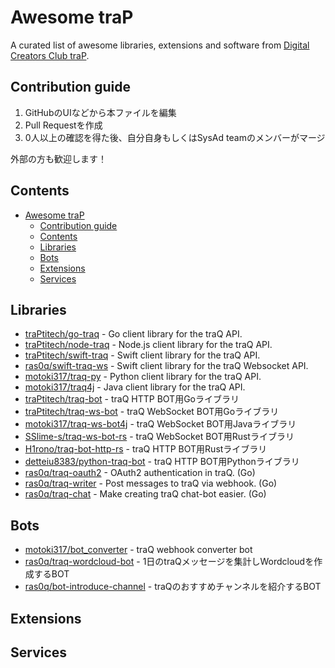 # Awesome traP

A curated list of awesome libraries, extensions and software from [Digital Creators Club traP](https://trap.jp/).

## Contribution guide

1. GitHubのUIなどから本ファイルを編集
2. Pull Requestを作成
3. 0人以上の確認を得た後、自分自身もしくはSysAd teamのメンバーがマージ

外部の方も歓迎します！

## Contents

- [Awesome traP](#awesome-trap)
  - [Contribution guide](#contribution-guide)
  - [Contents](#contents)
  - [Libraries](#libraries)
  - [Bots](#bots)
  - [Extensions](#extensions)
  - [Services](#services)

## Libraries

- [traPtitech/go-traq](https://github.com/traPtitech/go-traq) - Go client library for the traQ API.
- [traPtitech/node-traq](https://github.com/traPtitech/node-traq) - Node.js client library for the traQ API.
- [traPtitech/swift-traq](https://github.com/traPtitech/swift-traq) - Swift client library for the traQ API.
- [ras0q/swift-traq-ws](https://github.com/ras0q/swift-traq-ws) - Swift client library for the traQ Websocket API.
- [motoki317/traq-py](https://github.com/motoki317/traq-py) - Python client library for the traQ API.
- [motoki317/traq4j](https://github.com/motoki317/traq4j) - Java client library for the traQ API.
- [traPtitech/traq-bot](https://github.com/traPtitech/traq-bot) - traQ HTTP BOT用Goライブラリ
- [traPtitech/traq-ws-bot](https://github.com/traPtitech/traq-ws-bot) - traQ WebSocket BOT用Goライブラリ
- [motoki317/traq-ws-bot4j](https://github.com/motoki317/traq-ws-bot4j) - traQ WebSocket BOT用Javaライブラリ
- [SSlime-s/traq-ws-bot-rs](https://github.com/SSlime-s/traq-ws-bot-rs) - traQ WebSocket BOT用Rustライブラリ
- [H1rono/traq-bot-http-rs](https://github.com/H1rono/traq-bot-http-rs) - traQ HTTP BOT用Rustライブラリ
- [detteiu8383/python-traq-bot](https://github.com/detteiu8383/python-traq-bot) - traQ HTTP BOT用Pythonライブラリ
- [ras0q/traq-oauth2](https://github.com/ras0q/traq-oauth2) - OAuth2 authentication in traQ. (Go)
- [ras0q/traq-writer](https://github.com/ras0q/traq-writer) - Post messages to traQ via webhook. (Go)
- [ras0q/traq-chat](https://github.com/ras0q/traq-chat) - Make creating traQ chat-bot easier. (Go)

## Bots

- [motoki317/bot_converter](https://github.com/motoki317/bot_converter) - traQ webhook converter bot
- [ras0q/traq-wordcloud-bot](https://github.com/ras0q/traq-wordcloud-bot) - 1日のtraQメッセージを集計しWordcloudを作成するBOT
- [ras0q/bot-introduce-channel](https://github.com/ras0q/bot-introduce-channel) - traQのおすすめチャンネルを紹介するBOT

## Extensions
<!-- better-traqみたいなやつ -->

## Services
<!-- Qthemeみたいなやつ -->
